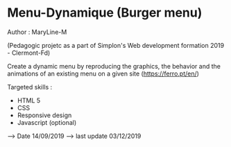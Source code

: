 # Menu-Dynamique (Burger menu)

Author : MaryLine-M

(Pedagogic projetc as a part of Simplon's Web development formation 2019 - Clermont-Fd)

Create a dynamic menu by reproducing the graphics, the behavior and the animations of an existing menu on a given site
(https://ferro.pt/en/)

Targeted skills :
- HTML 5
- CSS
- Responsive design
- Javascript (optional)


--> Date 14/09/2019
--> last update 03/12/2019
